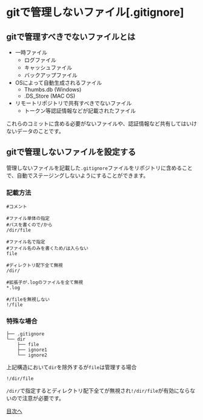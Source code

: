 # gitで管理しないファイル[.gitignore]
## gitで管理すべきでないファイルとは
- 一時ファイル
	- ログファイル
	- キャッシュファイル
	- バックアップファイル
- OSによって自動生成されるファイル
	- Thumbs.db (Windows)
	- .DS_Store (MAC OS)
- リモートリポジトリで共有すべきでないファイル
	- トークン等認証情報などが記載されたファイル

これらのコミットに含める必要がないファイルや、認証情報など共有してはいけないデータのことです。

## gitで管理しないファイルを設定する
管理しないファイルを記載した`.gitignore`ファイルをリポジトリに含めることで、自動でステージングしないようにすることができます。  

### 記載方法
```
#コメント

#ファイル単体の指定
#パスを書くので/から
/dir/file

#ファイル名で指定
#ファイル名のみを書くため/は入らない
file

#ディレクトリ配下全て無視
/dir/

#拡張子が.logのファイルを全て無視
*.log

#/fileを無視しない
!/file
```

### 特殊な場合
```./
├── .gitignore
└── dir
    ├── file
    ├── ignore1
    └── ignore2
```  
上記構造において`dir`を除外するが`file`は管理する場合  
```/dir/*
!/dir/file
```  
`/dir/`で指定するとディレクトリ配下全てが無視され`!/dir/file`が有効にならないので注意が必要です。  






[目次へ](../README.md)
